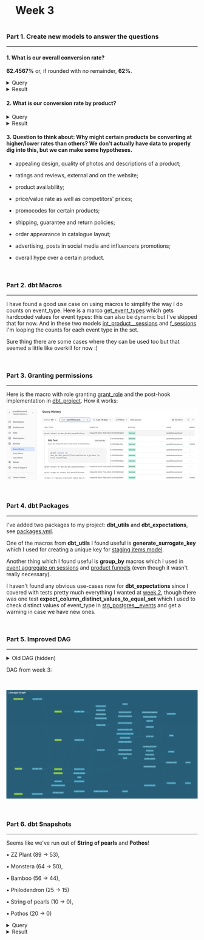 <div id="user-content-toc">
  <ul>
    <summary><h1 style="display: inline-block;">Week 3</h1></summary>
  </ul>
</div>

### Part 1. Create new models to answer the questions

---

#### 1. What is our overall conversion rate?

**62.4567%** or, if rounded with no remainder, **62%**.

<details>
  
<summary>Query</summary>
  
</br>
  
```sql
select
  count(distinct session_id) as count_sessions,
  count(distinct iff(checkout_events > 0, session_id, null)) as count_sessions_checkout, 
  count_sessions_checkout / count_sessions * 100 as rate_conversion,
  round(rate_conversion, 0) as rate_conversion_rounded_0

from dev_db.dbt_pavelfilatovpaltacom.f_sessions
```
  
</details>

<details>
  
<summary>Result</summary>
  
</br>
  
| COUNT_SESSIONS | COUNT_SESSIONS_CHECKOUT | RATE_CONVERSION | RATE_CONVERSION_ROUNDED_0  |
| -------------- | ----------------------- | --------------- | -------------------------- |
| 578            | 361                     | 62.4567         | 62                         |

  
</details>


#### 2. What is our conversion rate by product?

<details>
  
<summary>Query</summary>
  
</br>
  
```sql
select
  product,
  concat(round(rate_view_to_checkout * 100, 0), ' %') as rate_conversion
  
from dev_db.dbt_pavelfilatovpaltacom.d_product_funnels
```
  
</details>

<details>
  
<summary>Result</summary>
  
</br>

| PRODUCT                | RATE_CONVERSION |
|------------------------|-----------------|
| String of pearls       | 61 %            |
| Arrow Head             | 56 %            |
| Cactus                 | 55 %            |
| ZZ Plant               | 54 %            |
| Bamboo                 | 54 %            |
| Rubber Plant           | 52 %            |
| Monstera               | 51 %            |
| Calathea Makoyana      | 51 %            |
| Fiddle Leaf Fig        | 50 %            |
| Majesty Palm           | 49 %            |
| Aloe Vera              | 49 %            |
| Devil's Ivy            | 49 %            |
| Philodendron           | 48 %            |
| Jade Plant             | 48 %            |
| Pilea Peperomioides    | 47 %            |
| Spider Plant           | 47 %            |
| Dragon Tree            | 47 %            |
| Money Tree             | 46 %            |
| Orchid                 | 45 %            |
| Bird of Paradise       | 45 %            |
| Ficus                  | 43 %            |
| Birds Nest Fern        | 42 %            |
| Pink Anthurium         | 42 %            |
| Boston Fern            | 41 %            |
| Alocasia Polly         | 41 %            |
| Peace Lily             | 41 %            |
| Ponytail Palm          | 40 %            |
| Snake Plant            | 40 %            |
| Angel Wings Begonia    | 39 %            |
| Pothos                 | 34 %            |


</details>

#### 3. Question to think about: Why might certain products be converting at higher/lower rates than others? We don't actually have data to properly dig into this, but we can make some hypotheses.

- appealing design, quality of photos and descriptions of a product;

- ratings and reviews, external and on the website;

- product availability;

- price/value rate as well as competitors' prices;

- promocodes for certain products;

- shipping, guarantee and return policies;

- order appearance in catalogue layout;

- advertising, posts in social media and influencers promotions;

- overall hype over a certain product.

</br>

### Part 2. dbt Macros

---

I have found a good use case on using macros to simplify the way I do counts on event_type.
Here is a marco [get_event_types](https://github.com/pavel-palta/course-dbt/blob/main/greenery/macros/get_event_types.sql) which gets hardcoded values for event types: this can also be dynamic but I've skipped that for now.
And in these two models [int_product__sessions](https://github.com/pavel-palta/course-dbt/blob/main/greenery/models/marts/product/intermediate/int_product__sessions.sql) and [f_sessions](https://github.com/pavel-palta/course-dbt/blob/main/greenery/models/marts/product/f_sessions.sql) I'm looping the counts for each event type in the set.

Sure thing there are some cases where they can be used too but that seemed a little like overkill for now :)

</br>

### Part 3. Granting permissions

---

Here is the macro with role granting [grant_role](https://github.com/pavel-palta/course-dbt/blob/main/greenery/macros/grant_role.sql) and the post-hook implementation in [dbt_project](https://github.com/pavel-palta/course-dbt/blob/564b84b854a05d7320d232ec63a83845117aa1e9/greenery/dbt_project.yml#L30). How it works:

![Week 3 role_granting](week3_grant_role_reporting.png "Week 2 Role Granting")

</br>

### Part 4. dbt Packages

---

I've added two packages to my project: **dbt_utils** and **dbt_expectations**, see [packages.yml](https://github.com/pavel-palta/course-dbt/blob/main/greenery/packages.yml).

One of the macros from **dbt_utils** I found useful is **generate_surrogate_key** which I used for creating a unique key for [staging items model](https://github.com/pavel-palta/course-dbt/blob/2dddae40310ec22e1138da9782cdf69219b236ad/greenery/models/staging/postgres/stg_postgres__items.sql#L8).

Another thing which I found useful is **group_by** macros which I used in [event aggregate on sessions](https://github.com/pavel-palta/course-dbt/blob/2dddae40310ec22e1138da9782cdf69219b236ad/greenery/models/marts/product/intermediate/int_product__sessions.sql#L24) and [product funnels](https://github.com/pavel-palta/course-dbt/blob/f5be907624ee675fa6f5fa8c25266fd6b0de844e/greenery/models/marts/product/intermediate/int_product__product_funnels.sql#L25) (even though it wasn't really necessary).

I haven't found any obvious use-cases now for **dbt_expectations** since I covered with tests pretty much everything I wanted at [week 2](https://github.com/pavel-palta/course-dbt/blob/main/greenery/submissions/week2.md#part-2-tests), though there was one test **expect_column_distinct_values_to_equal_set** which I used to check distinct values of event_type in [stg_postgres__events](https://github.com/pavel-palta/course-dbt/blob/2dddae40310ec22e1138da9782cdf69219b236ad/greenery/models/staging/postgres/_stg_postgres__models.yml#L32) and get a warning in case we have new ones.

</br>

### Part 5. Improved DAG

---

<details>

<summary> Old DAG (hidden)</summary>
  
</br>
  
DAG from week 2:

</br>

![Week 2 DAG](week2_dag_screenshot.png "Week 2 DAG")
  
</details>

DAG from week 3:

</br>

![Week 3 DAG](week3_dag_screenshot.png "Week 3 DAG")

</br>

### Part 6. dbt Snapshots

---

Seems like we've run out of **String of pearls** and **Pothos**!

• ZZ Plant (89 → 53), 

• Monstera (64 → 50), 

• Bamboo (56 → 44), 

• Philodendron (25 → 15)

• String of pearls (10 → 0), 

• Pothos (20 → 0)

<details>
  
<summary>Query</summary>
  
</br>
  
```sql

-- note: this query may show different results
-- if you're running it days after the date in where

select
  product,
  previous_inventory,
  current_inventory

from dev_db.dbt_pavelfilatovpaltacom.d_inventory

where updated_at > '2023-04-26'
```
  
</details>

<details>
  
<summary>Result</summary>
  
</br>
  
| PRODUCT           | PREVIOUS_INVENTORY | CURRENT_INVENTORY |
|-------------------|--------------------|--------------------|
| ZZ Plant          | 89                 | 53                 |
| Monstera          | 64                 | 50                 |
| Bamboo            | 56                 | 44                 |
| Philodendron      | 25                 | 15                 |
| String of pearls  | 10                 | 0                  |
| Pothos            | 20                 | 0                  |
  
</details>

